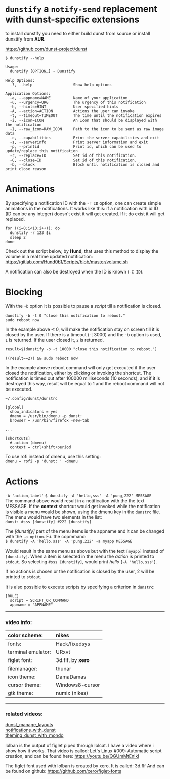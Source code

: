 # `dunstify` a `notify-send` replacement with dunst-specific extensions

to install dunstify you need to either build dunst from source or install dunstify from **AUR**.

https://github.com/dunst-project/dunst

`$ dunstify --help`  

``` text
Usage:
  dunstify [OPTION…] - Dunstify

Help Options:
  -?, --help                  Show help options

Application Options:
  -a, --appname=NAME          Name of your application
  -u, --urgency=URG           The urgency of this notification
  -h, --hints=HINT            User specified hints
  -A, --action=ACTION         Actions the user can invoke
  -t, --timeout=TIMEOUT       The time until the notification expires
  -i, --icon=ICON             An Icon that should be displayed with the notification
  -I, --raw_icon=RAW_ICON     Path to the icon to be sent as raw image data
  -c, --capabilities          Print the server capabilities and exit
  -s, --serverinfo            Print server information and exit
  -p, --printid               Print id, which can be used to update/replace this notification
  -r, --replace=ID            Set id of this notification.
  -C, --close=ID              Set id of this notification.
  -b, --block                 Block until notification is closed and print close reason
```

# Animations

By specifying a notification ID with the `-r ID` option, one can create simple animations in the notifications. It works like this: if a notification with id ID (ID can be any integer) doesn't exist it will get created. If it do exist it will get replaced.  

``` shell
for ((i=0;i<10;i++)); do 
  dunstify -r 123 $i
  sleep 2
done
```

Check out the script below, by **Hund**, that uses this method to display the volume in a real time updated notification:  
https://gitlab.com/Hund0b1/Scripts/blob/master/volume.sh  


A notification can also be destroyed when the ID is known (`-C ID`).

# Blocking

With the `-b` option it is possible to pause a *script* till a notification is closed.

``` shell
dunstify -b -t 0 "close this notification to reboot."
sudo reboot now
```

In the example above -t 0, will make the notification stay on screen till it is closed by the user. If there is a timeout (-t 3000) and the -b option is used, `1` is returned. If the user closed it, `2` is returned.  

``` shell
result=$(dunstify -b -t 10000 "close this notification to reboot.")

((result==2)) && sudo reboot now
```

In the example above reboot command will only get executed if the user closed the notification, either by clicking or invoking the shortcut. The notification is timed out after 100000 milliseconds (10 seconds), and if it is destroyed this way, result will be equal to 1 and the reboot command will not be executed.

`~/.config/dunst/dunstrc`  
``` text
[global]
  show_indicators = yes
  dmenu = /usr/bin/dmenu -p dunst:
  browser = /usr/bin/firefox -new-tab

...

[shortcuts]
  # action (dmenu)
  context = ctrl+shift+period
```

To use rofi instead of dmenu, use this setting:  
`dmenu = rofi -p 'dunst: ' -dmenu`  

# Actions

`-A 'action,label'` 
`$ dunstify -A 'hello,sss' -A 'pung,222' MESSAGE`  
The command above would result in a notification with the the text MESSAGE. If the **context** shortcut would get invoked while the notification is visible a menu would be shown, using the dmenu key in the `dunstrc` file. The menu would have two elements in the list:  
`dunst: #sss [dunstify] #222 [dunstify]`  

The *[dunstify]* part of the menu items is the appname and it can be changed with the `-a option`. F.i. the copmmand:  
`$ dunstify -A 'hello,sss' -A 'pung,222' -a myapp MESSAGE`  

Would result in the same menu as above but with the text `[myapp]` instead of `[dunstify]`. When a item is selected in the menu the *action* is printed to `stdout`. So selecting `#sss [dunstify]`, would print *hello* (`-A 'hello,sss'`).

If no actions is chosen or the notification is closed by the user, 2 will be printed to `stdout`.

It is also possible to execute scripts by specifying a criterion in `dunstrc`:  

``` text
[RULE]
  script = SCRIPT_OR_COMMAND
  appname = "APPNAME"
```

* * *

### video info:
color scheme:      | nikes
:---|:---
fonts:             | Hack/fixedsys
terminal emulator: | URxvt
figlet font:       | 3d.flf, by **xero** 
filemanager:       | thunar
icon theme:        | DamaDamas
cursor theme:      | Windows8-cursor
gtk theme:         | numix (nikes)

* * *

### related videos:
[dunst_manage_layouts](https://youtu.be/VJbDSSuy45E)  
[notifications_with_dunst](https://youtu.be/LxQXLJdZ2mM)  
[theming_dunst_with_mondo](https://youtu.be/sLGthq1xER4)  

lolban is the output of figlet piped through lolcat. 
I have a video where i show how it works. That video 
is called: Let's Linux #009: Automatic script creation, 
and can be found here: https://youtu.be/QGUmMtEnIkI

The figlet font used with lolban is created by xero. 
It is called: 3d.flf
And can be found on github:
https://github.com/xero/figlet-fonts 

